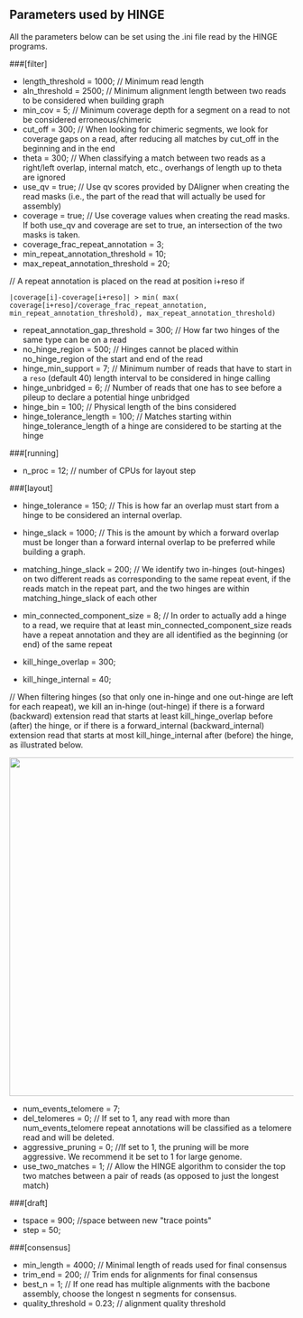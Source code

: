 ## Parameters used by HINGE

All the parameters below can be set using the .ini file read by the HINGE programs.



###[filter]
- length_threshold = 1000; // Minimum read length
- aln_threshold = 2500; // Minimum alignment length between two reads to be considered when building graph
- min_cov = 5; // Minimum coverage depth for a segment on a read to not be considered erroneous/chimeric
- cut_off = 300; // When looking for chimeric segments, we look for coverage gaps on a read, after reducing all matches by cut_off in the beginning and in the end
- theta = 300; // When classifying a match between two reads as a right/left overlap, internal match, etc., overhangs of length up to theta are ignored
- use_qv = true; // Use qv scores provided by DAligner when creating the read masks (i.e., the part of the read that will actually be used for assembly)
- coverage = true; // Use coverage values when creating the read masks. If both use_qv and coverage are set to true, an intersection of the two masks is taken.
- coverage_frac_repeat_annotation = 3; 
- min_repeat_annotation_threshold = 10;
- max_repeat_annotation_threshold = 20; 

// A repeat annotation is placed on the read at position i+reso if 

``` |coverage[i]-coverage[i+reso]| > min( max( coverage[i+reso]/coverage_frac_repeat_annotation, min_repeat_annotation_threshold), max_repeat_annotation_threshold) ```

- repeat_annotation_gap_threshold = 300; // How far two hinges of the same type can be on a read
- no_hinge_region = 500; // Hinges cannot be placed within no_hinge_region of the start and end of the read
- hinge_min_support = 7; // Minimum number of reads that have to start in a `reso` (default 40) length interval to be considered in hinge calling
- hinge_unbridged = 6; // Number of reads that one has to see before a pileup to declare a potential hinge unbridged
- hinge_bin = 100; // Physical length of the bins considered
- hinge_tolerance_length = 100; // Matches starting within hinge_tolerance_length of a hinge are considered to be starting at the hinge

<!-- - quality_threshold = 0.23; // Quality threshold for edges to be considered in the backbone -->
<!--- n_iter = 2; // iterations of filtering, the filtering needs several iterations, because when filter reads, you got rid of some edges; when filter edges, you got rid of some reads (if the last edge is filtered.) Typically 2-3 iterations will be enough.-->
<!-- - theta2 = 0; // When classifying a match between two reads as a right/left overlap, internal match, etc., an overhang must have length at least theta2 for the match to be seen as internal -->


###[running]
- n_proc = 12; // number of CPUs for layout step




###[layout]

- hinge_tolerance = 150; // This is how far an overlap must start from a hinge to be considered an internal overlap.
- hinge_slack = 1000; // This is the amount by which  a forward overlap must be longer than a forward internal overlap to be preferred while building a graph.

- matching_hinge_slack = 200; // We identify two in-hinges (out-hinges) on two different reads as corresponding to the same repeat event, if the reads match in the repeat part, and the two hinges are within matching_hinge_slack of each other
- min_connected_component_size = 8; // In order to actually add a hinge to a read, we require that at least min_connected_component_size reads have a repeat annotation and they are all identified as the beginning (or end) of the same repeat
- kill_hinge_overlap = 300; 
- kill_hinge_internal = 40; 

// When filtering hinges (so that only one in-hinge and one out-hinge are left for each reapeat), we kill an in-hinge (out-hinge) if there is a forward (backward) extension read that starts at least kill_hinge_overlap before (after) the hinge, 
or if there is a forward_internal (backward_internal) extension read that starts at most kill_hinge_internal after (before) the hinge, as illustrated below. 

<img src="misc/param_description1.png" width=600px/>

- num_events_telomere = 7; 
- del_telomeres = 0; // If set to 1, any read with more than num_events_telomere repeat annotations will be classified as a telomere read and will be deleted.
- aggressive_pruning = 0; //If set to 1, the pruning will be more aggressive. We recommend it be set to 1 for large
genome.
- use_two_matches = 1; // Allow the HINGE algorithm to consider the top two matches between a pair of reads (as opposed to just the longest match)


###[draft]
<!--- min_cov = 10; //obsolete-->
<!--- trim = 200; //obsolete-->
<!--- edge_safe = 100; //obsolete-->
- tspace = 900; //space between new "trace points"
- step = 50;



###[consensus]
- min_length = 4000; // Minimal length of reads used for final consensus
- trim_end = 200; // Trim ends for alignments for final consensus
- best_n = 1; // If one read has multiple alignments with the bacbone assembly, choose the longest n segments for consensus.
- quality_threshold = 0.23; // alignment quality threshold



